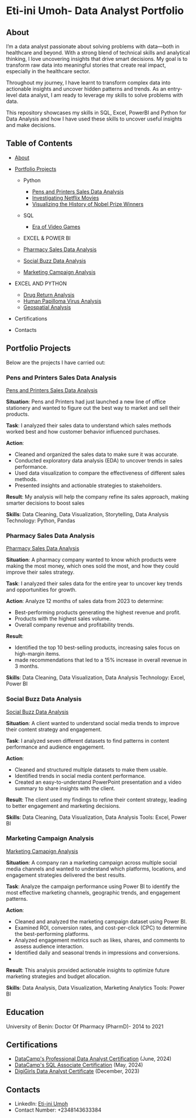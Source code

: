# Eti-ini Umoh- Data Analyst Portfolio
## About
I’m a data analyst passionate about solving problems with data—both in healthcare and beyond. With a strong blend of technical skills and analytical thinking, I love uncovering insights that drive smart decisions. My goal is to transform raw data into meaningful stories that create real impact, especially in the healthcare sector.

Throughout my journey, I have learnt to transform complex data into actionable insights and uncover hidden patterns and trends. As an entry-level data analyst, I am ready to leverage my skills to solve problems with data.

This repository showcases my skills in SQL, Excel, PowerBI and Python for Data Analysis and how I have used these skills to uncover useful insights and make decisions.

## Table of Contents
- [About](https://github.com/Eti-ini/Portfolio/blob/main/README.md)
- [Portfolio Projects](https://github.com/Eti-ini/Portfolio/tree/main)
  - Python
    - [Pens and Printers Sales Data Analysis](https://github.com/Eti-ini/Portfolio/tree/main/Pens%20and%20Printers)
    - [Investigating Netflix Movies](https://github.com/Eti-ini/Portfolio/blob/main/Investigating%20Netflix%20movies/notebook.ipynb)
    - [Visualizing the History of Nobel Prize Winners](https://github.com/Eti-ini/Portfolio/blob/main/Visualizing%20the%20History%20of%20Nobel%20Prize%20Winner/notebook.ipynb)

  - SQL
    - [Era of Video Games](https://github.com/Eti-ini/Portfolio/blob/main/Era%20of%20video%20game/notebook.ipynb)

  - EXCEL & POWER BI
   - [Pharmacy Sales Data Analysis](https://github.com/Eti-ini/Portfolio/tree/main/Pharmacy%20Sales%20Analysis)
   - [Social Buzz Data Analysis](https://github.com/Eti-ini/Portfolio/tree/main/Social%20Buzz%20Data%20Analysis)
   - [Marketing Campaign Analysis](https://github.com/Eti-ini/Portfolio/tree/main/Campaign%20Analysis)
    
- EXCEL AND PYTHON
    - [Drug Return Analysis](https://github.com/Eti-ini/Portfolio/blob/main/Drug%20Return%20Analysis/Drug%20Return%20Analysis.docx)
    - [Human Papilloma Virus Analysis](https://github.com/Eti-ini/Portfolio/tree/main/HPV%20Project%20Analysis)
    - [Geospatial Analysis](https://github.com/Eti-ini/Portfolio/tree/main/Outlier%20detection-geospatial%20analysis)
- Certifications
- Contacts

## Portfolio Projects
Below are the projects I have carried out:
### Pens and Printers Sales Data Analysis
[Pens and Printers Sales Data Analysis](https://github.com/Eti-ini/Portfolio/tree/main/Pens%20and%20Printers)

**Situation**:
Pens and Printers had just launched a new line of office stationery and wanted to figure out the best way to market and sell their products.

**Task**:
I analyzed their sales data to understand which sales methods worked best and how customer behavior influenced purchases.

**Action**:
- Cleaned and organized the sales data to make sure it was accurate.
- Conducted exploratory data analysis (EDA) to uncover trends in sales performance.
- Used data visualization to compare the effectiveness of different sales methods.
- Presented insights and actionable strategies to stakeholders.
  
**Result**:
My analysis will help the company refine its sales approach, making smarter decisions to boost sales

**Skills**: 
Data Cleaning, Data Visualization, Storytelling, Data Analysis
Technology: Python, Pandas

### Pharmacy Sales Data Analysis
[Pharmacy Sales Data Analysis](https://github.com/Eti-ini/Portfolio/tree/main/Pharmacy%20Sales%20Analysis)

**Situation**:
A pharmacy company wanted to know which products were making the most money, which ones sold the most, and how they could improve their sales strategy.

**Task**:
I analyzed their sales data for the entire year to uncover key trends and opportunities for growth.

**Action**:
Analyze 12 months of sales data from 2023 to determine:
- Best-performing products generating the highest revenue and profit.
- Products with the highest sales volume.
- Overall company revenue and profitability trends.
  
**Result**:
- Identified the top 10 best-selling products, increasing sales focus on high-margin items.
- made recommendations that led to a 15% increase in overall revenue in 3 months.
  
**Skills**: 
Data Cleaning, Data Visualization, Data Analysis
Technology: Excel, Power BI

### Social Buzz Data Analysis
[Social Buzz Data Analysis](https://github.com/Eti-ini/Portfolio/tree/main/Social%20Buzz%20Data%20Analysis)

**Situation**:
A client wanted to understand social media trends to improve their content strategy and engagement.

**Task**:
I analyzed seven different datasets to find patterns in content performance and audience engagement.

**Action**:
- Cleaned and structured multiple datasets to make them usable.
- Identified trends in social media content performance.
- Created an easy-to-understand PowerPoint presentation and a video summary to share insights with the client.
  
**Result**:
The client used my findings to refine their content strategy, leading to better engagement and marketing decisions.

**Skills**: 
Data Cleaning, Data Visualization, Data Analysis
Tools: Excel, Power BI


### Marketing Campaign Analysis
[Marketing Camapign Analysis](https://github.com/Eti-ini/Portfolio/tree/main/Campaign%20Analysis)

**Situation**:
A company ran a marketing campaign across multiple social media channels and wanted to understand which platforms, locations, and engagement strategies delivered the best results.

**Task**:
Analyze the campaign performance using Power BI to identify the most effective marketing channels, geographic trends, and engagement patterns.

**Action**:
- Cleaned and analyzed the marketing campaign dataset using Power BI.
- Examined ROI, conversion rates, and cost-per-click (CPC) to determine the best-performing platforms.
- Analyzed engagement metrics such as likes, shares, and comments to assess audience interaction.
- Identified daily and seasonal trends in impressions and conversions.
- 
**Result**:
This analysis provided actionable insights to optimize future marketing strategies and budget allocation.

**Skills**: 
Data Analysis, Data Visualization, Marketing Analytics
Tools: Power BI
## Education
University of Benin: Doctor Of Pharmacy (PharmD)- 2014 to 2021

## Certifications
- [DataCamp's Professional Data Analyst Certification](https://www.datacamp.com/certificate/DA0021489845053) (June, 2024)
- [DataCamp's SQL Associate Certification](https://www.datacamp.com/certificate/SQA0010023658224) (May, 2024)
- [DigiGirls Data Analyst Certificate](https://www.linkedin.com/posts/eti-ini-umoh-419b661a8_digigirls-ukaid-activity-7151120583303278594-aVyP?utm_source=share&utm_medium=member_desktop) (December, 2023)

## Contacts
- LinkedIn: [Eti-ini Umoh](https://www.linkedin.com/in/eti-ini-umoh-419b661a8)
- Contact Number: +2348143633384



     
